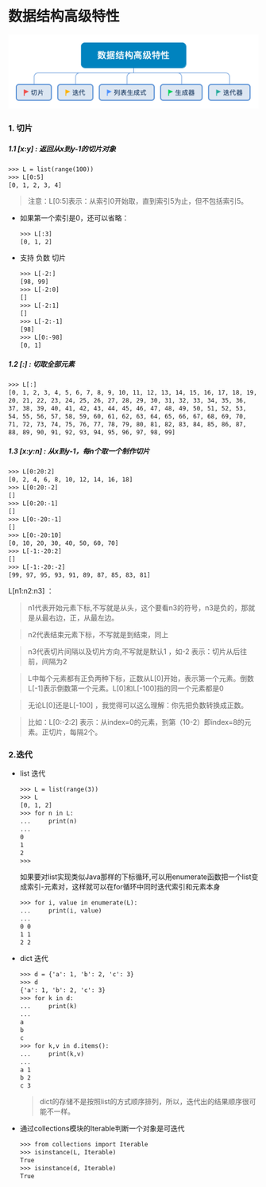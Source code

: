 # 数据结构高级特性

![avatar](数据结构高级特性.png)

### 1. 切片

##### 1.1 [x:y] :  返回从x到y-1的切片对象

```
>>> L = list(range(100))
>>> L[0:5]
[0, 1, 2, 3, 4]
```
> 注意：L[0:5]表示：从索引0开始取，直到索引5为止，但不包括索引5。

- 如果第一个索引是0，还可以省略：
    ```
    >>> L[:3]
    [0, 1, 2]
    ```
- 支持 负数 切片
    ```
    >>> L[-2:]
    [98, 99]
    >>> L[-2:0]
    []
    >>> L[-2:1]
    []
    >>> L[-2:-1]
    [98]
    >>> L[0:-98]
    [0, 1]
    ```

##### 1.2 [:] : 切取全部元素
```
>>> L[:]
[0, 1, 2, 3, 4, 5, 6, 7, 8, 9, 10, 11, 12, 13, 14, 15, 16, 17, 18, 19, 20, 21, 22, 23, 24, 25, 26, 27, 28, 29, 30, 31, 32, 33, 34, 35, 36, 37, 38, 39, 40, 41, 42, 43, 44, 45, 46, 47, 48, 49, 50, 51, 52, 53, 54, 55, 56, 57, 58, 59, 60, 61, 62, 63, 64, 65, 66, 67, 68, 69, 70, 71, 72, 73, 74, 75, 76, 77, 78, 79, 80, 81, 82, 83, 84, 85, 86, 87, 88, 89, 90, 91, 92, 93, 94, 95, 96, 97, 98, 99]
```

##### 1.3 [x:y:n] : 从x到y-1，每n个取一个制作切片
```
>>> L[0:20:2]
[0, 2, 4, 6, 8, 10, 12, 14, 16, 18]
>>> L[0:20:-2]
[]
>>> L[0:20:-1]
[]
>>> L[0:-20:-1]
[]
>>> L[0:-20:10]
[0, 10, 20, 30, 40, 50, 60, 70]
>>> L[-1:-20:2]
[]
>>> L[-1:-20:-2]
[99, 97, 95, 93, 91, 89, 87, 85, 83, 81]
```
L[n1:n2:n3] ：

>n1代表开始元素下标,不写就是从头，这个要看n3的符号，n3是负的，那就是从最右边，正，从最左边。

>n2代表结束元素下标，不写就是到结束，同上

>n3代表切片间隔以及切片方向,不写就是默认1 ，如-2 表示：切片从后往前，间隔为2

>L中每个元素都有正负两种下标，正数从L[0]开始，表示第一个元素。倒数L[-1]表示倒数第一个元素。L[0]和L[-100]指的同一个元素都是0

>无论L[0]还是L[-100] ，我觉得可以这么理解：你先把负数转换成正数。

>比如：L[0:-2:2]  表示：从index=0的元素，到第（10-2）即index=8的元素。正切片，每隔2个。

### 2.迭代

- list 迭代
    ```
    >>> L = list(range(3))
    >>> L
    [0, 1, 2]
    >>> for n in L:
    ...     print(n)
    ... 
    0
    1
    2
    >>> 
    ```
    如果要对list实现类似Java那样的下标循环,可以用enumerate函数把一个list变成索引-元素对，这样就可以在for循环中同时迭代索引和元素本身
    ```
    >>> for i, value in enumerate(L):
    ...     print(i, value)
    ... 
    0 0
    1 1
    2 2
    ```


- dict 迭代

    ```
    >>> d = {'a': 1, 'b': 2, 'c': 3}
    >>> d
    {'a': 1, 'b': 2, 'c': 3}
    >>> for k in d:
    ...     print(k)
    ... 
    a
    b
    c
    >>> for k,v in d.items():
    ...     print(k,v)
    ... 
    a 1
    b 2
    c 3
    ```
    > dict的存储不是按照list的方式顺序排列，所以，迭代出的结果顺序很可能不一样。

- 通过collections模块的Iterable判断一个对象是可迭代

    ```
    >>> from collections import Iterable
    >>> isinstance(L, Iterable)
    True
    >>> isinstance(d, Iterable)
    True
    ```
    
